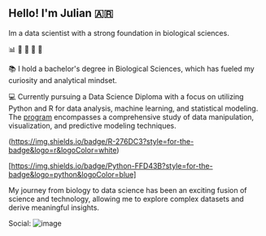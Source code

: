 
## Hello! I'm Julian :argentina:
Im a data scientist with a strong foundation in biological sciences. 

:bar_chart: :seedling: :mushroom: :dna: :microscope:

:books: I hold a bachelor's degree in Biological Sciences, which has fueled my curiosity and analytical mindset. 

:computer: Currently pursuing a Data Science Diploma with a focus on utilizing Python and R for data analysis, machine learning, and statistical modeling. 
The [program](https://institutodatascience.org/wp-content/uploads/2022/11/Brochure-diplomatura-en-ciencia-de-datos-con-R-y-Python-1.pdf) encompasses a comprehensive study of data manipulation, visualization, and predictive modeling techniques.  

(https://img.shields.io/badge/R-276DC3?style=for-the-badge&logo=r&logoColor=white)

[https://img.shields.io/badge/Python-FFD43B?style=for-the-badge&logo=python&logoColor=blue]

My journey from biology to data science has been an exciting fusion of science and technology, allowing me to explore complex datasets and derive meaningful insights.

Social:
![[image](https://img.shields.io/badge/LinkedIn-0077B5?style=for-the-badge&logo=linkedin&logoColor=white )]({[BadgeURLHere](https://www.linkedin.com/in/julian-dietrich/)https://www.linkedin.com/in/julian-dietrich/})

